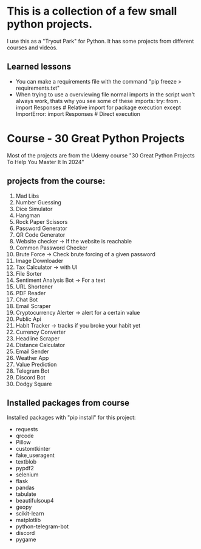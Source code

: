 # This is a collection of a few small python projects.
I use this as a "Tryout Park" for Python.
It has some projects from different courses and videos.

## Learned lessons
- You can make a requirements file with the command "pip freeze > requirements.txt"
- When trying to use a overviewing file normal imports in the script won't always work, thats why you see some of these imports:
    try:
        from . import Responses  # Relative import for package execution
    except ImportError:
        import Responses   # Direct execution

# Course - 30 Great Python Projects
Most of the projects are from the Udemy course "30 Great Python Projects To Help You Master It In 2024"
## projects from the course:
1. Mad Libs 
2. Number Guessing 
3. Dice Simulator 
4. Hangman
5. Rock Paper Scissors
6. Password Generator
7. QR Code Generator
8. Website checker -> If the website is reachable
9. Common Password Checker
10. Brute Force -> Check brute forcing of a given password
11. Image Downloader
12. Tax Calculator -> with UI
13. File Sorter
14. Sentiment Analysis Bot -> For a text
15. URL Shortener
16. PDF Reader
17. Chat Bot
18. Email Scraper
19. Cryptocurrency Alerter -> alert for a certain value
20. Public Api
21. Habit Tracker -> tracks if you broke your habit yet
22. Currency Converter
23. Headline Scraper
24. Distance Calculator
25. Email Sender
26. Weather App
27. Value Prediction
28. Telegram Bot
29. Discord Bot
30. Dodgy Square

## Installed packages from course
Installed packages with "pip install" for this project:
- requests
- qrcode
- Pillow
- customtkinter
- fake_useragent
- textblob
- pypdf2
- selenium
- flask
- pandas
- tabulate
- beautifulsoup4
- geopy
- scikit-learn
- matplotlib
- python-telegram-bot
- discord
- pygame
